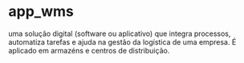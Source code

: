 # app_wms


uma solução digital (software ou aplicativo) que integra processos, automatiza tarefas e ajuda na gestão da logística de uma empresa. É aplicado em armazéns e centros de distribuição.
